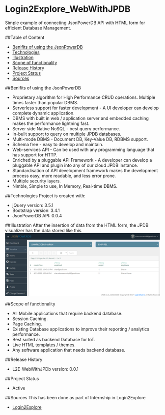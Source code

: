 # Login2Explore_WebWithJPDB
Simple example of connecting JsonPowerDB API with HTML form for efficient Database Management.

##Table of Content
* [Benifits of using the JsonPowerDB](#benifits-of-jpdb)
* [Technologies](#technologies)
* [Illustration](#illustration)
* [Scope of functionality](#scope-of-functionality)
* [Release History](#release-history)
* [Project Status](#status)
* [Sources](#sources)

##Benifits of using the JsonPowerDB
* Proprietary algorithm for High Performance CRUD operations. Multiple times faster than popular DBMS.
* Serverless support for faster development - A UI developer can develop complete dynamic application.
* DBMS with built in web / application server and embedded caching makes the performance lightning fast.
* Server side Native NoSQL - best query performance.
* In-built support to query on multiple JPDB databases.
* Multi-mode DBMS - Document DB, Key-Value DB, RDBMS support.
* Schema free - easy to develop and maintain.
* Web-services API - Can be used with any programming language that has support for HTTP.
* Enriched by a pluggable API Framework - A developer can develop a pluggable API and plugin into any of our cloud JPDB instance.
* Standardisation of API development framework makes the development process easy, more readable, and less error prone.
* Multiple security layers.
* Nimble, Simple to use, In Memory, Real-time DBMS.

##Technologies
Project is created with:

* jQuery version: 3.5.1
* Bootstrap version: 3.4.1
* JsonPowerDB API: 0.0.4

##Illustration
After the insertion of data from the HTML form, the JPDB visualizer has the data stored like this.
![JPDB Output](/JPDB_Output.png)

##Scope of functionality
* All Mobile applications that require backend database.
* Session Caching.
* Page Caching.
* Existing Database applications to improve their reporting / analytics performance.
* Best suited as backend Database for IoT.
* Live HTML templates / themes.
* Any software application that needs backend database.

##Release History
* L2E-WebWithJPDb version: 0.0.1

##Project Status
* Active

##Sources
This has been done as part of Internship in Login2Explore
* [Login2Explore](https://login2explore.com/jpdb/)